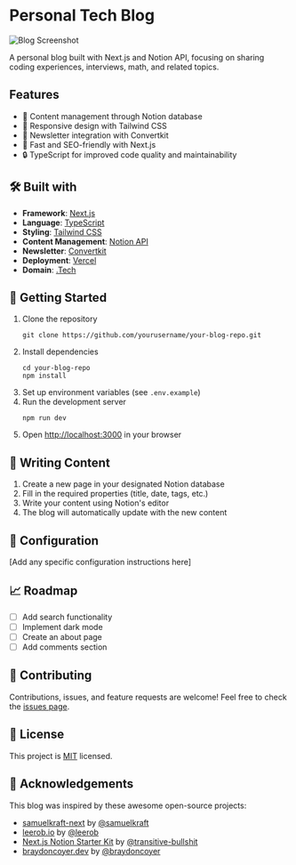 # Personal Tech Blog

![Blog Screenshot](https://github.com/user-attachments/assets/f04b271d-c761-447a-aba8-d68c4bf002ae)

A personal blog built with Next.js and Notion API, focusing on sharing coding experiences, interviews, math, and related topics.

## Features

- 📝 Content management through Notion database
- 🎨 Responsive design with Tailwind CSS
- 📧 Newsletter integration with Convertkit
- 🚀 Fast and SEO-friendly with Next.js
- 🔒 TypeScript for improved code quality and maintainability

## 🛠 Built with

- **Framework**: [Next.js](https://nextjs.org/)
- **Language**: [TypeScript](https://www.typescriptlang.org/)
- **Styling**: [Tailwind CSS](https://tailwindcss.com/)
- **Content Management**: [Notion API](https://developers.notion.com)
- **Newsletter**: [Convertkit](https://convertkit.com/)
- **Deployment**: [Vercel](https://vercel.com)
- **Domain**: [.Tech](https://get.tech/)

## 🚀 Getting Started

1. Clone the repository
   ```
   git clone https://github.com/yourusername/your-blog-repo.git
   ```
2. Install dependencies
   ```
   cd your-blog-repo
   npm install
   ```
3. Set up environment variables (see `.env.example`)
4. Run the development server
   ```
   npm run dev
   ```
5. Open [http://localhost:3000](http://localhost:3000) in your browser

## 📝 Writing Content

1. Create a new page in your designated Notion database
2. Fill in the required properties (title, date, tags, etc.)
3. Write your content using Notion's editor
4. The blog will automatically update with the new content

## 🔧 Configuration

[Add any specific configuration instructions here]

## 📈 Roadmap

- [ ] Add search functionality
- [ ] Implement dark mode
- [ ] Create an about page
- [ ] Add comments section

## 🤝 Contributing

Contributions, issues, and feature requests are welcome! Feel free to check the [issues page](https://github.com/yourusername/your-blog-repo/issues).

## 📝 License

This project is [MIT](https://choosealicense.com/licenses/mit/) licensed.

## 🙏 Acknowledgements

This blog was inspired by these awesome open-source projects:

- [samuelkraft-next](https://github.com/samuelkraft/samuelkraft-next) by [@samuelkraft](https://github.com/samuelkraft)
- [leerob.io](https://github.com/leerob/leerob.io) by [@leerob](https://github.com/leerob)
- [Next.js Notion Starter Kit](https://github.com/transitive-bullshit/nextjs-notion-starter-kit) by [@transitive-bullshit](https://github.com/transitive-bullshit)
- [braydoncoyer.dev](https://github.com/braydoncoyer/braydoncoyer.dev) by [@braydoncoyer](https://github.com/braydoncoyer)
